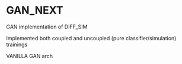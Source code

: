 # GAN_NEXT
GAN implementation of DIFF_SIM

Implemented both coupled and uncoupled (pure classifier/simulation) trainings 


VANILLA GAN arch






